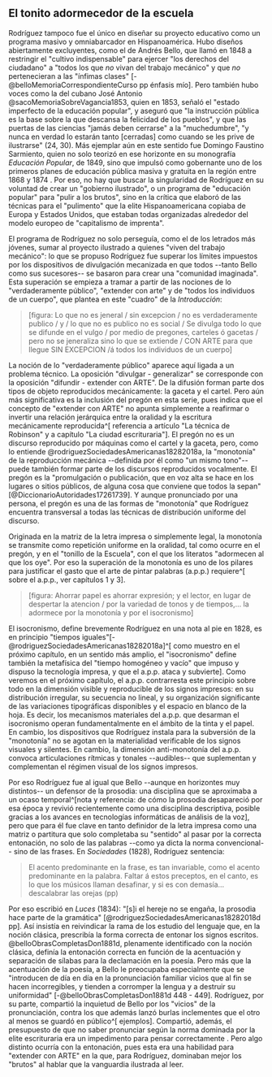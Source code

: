 ## El tonito adormecedor de la escuela

Rodríguez tampoco fue el único en diseñar su proyecto educativo como un programa masivo y omniabarcador en Hispanoamérica. Hubo diseños abiertamente excluyentes, como el de Andrés Bello, que llamó en 1848 a restringir el "cultivo indispensable" para ejercer "los derechos del ciudadano" a "todos los que *no* vivan del trabajo mecánico" y que *no* pertenecieran a las "ínfimas clases" [-@belloMemoriaCorrespondienteCurso pp énfasis mío]. Pero también hubo voces como la del cubano José Antonio @sacoMemoriaSobreVagancia1853, quien en 1853, señaló el "estado imperfecto de la educación popular", y aseguró que "la instrucción pública es la base sobre la que descansa la felicidad de los pueblos", y que las puertas de las ciencias "jamás deben cerrarse" a la "muchedumbre", "y nunca en verdad lo estarán tanto [cerradas] como cuando se les prive de ilustrarse" (24, 30). Más ejemplar aún en este sentido fue Domingo Faustino Sarmiento, quien no solo teorizó en ese horizonte en su monografía *Educación Popular*, de 1849, sino que impulsó como gobernante uno de los primeros planes de educación pública masiva y gratuita en la región entre 1868 y 1874 <!--agregar coincidencia sobre cómo las masas ilustradas son necesarias para hacer república-->. Por eso, no hay que buscar la singularidad de Rodríguez en su voluntad de crear un "gobierno ilustrado", o un programa de "educación popular" para "pulir a los brutos", sino en la crítica que elaboró de las técnicas para el "pulimento" que la elite Hispanoamericana copiaba de Europa y Estados Unidos, que estaban todas organizadas alrededor del modelo europeo de "capitalismo de imprenta".

El programa de Rodríguez no solo perseguía, como el de los letrados más jóvenes, sumar al proyecto ilustrado a quienes "viven del trabajo mecánico": lo que se propuso Rodríguez fue superar los límites impuestos por los dispositivos de divulgación mecanizada en que todos --tanto Bello como sus sucesores-- se basaron para crear una "comunidad imaginada". Esta superación se empieza a tramar a partir de las nociones de lo "verdaderamente público", "extender con arte" y de "todos los individuos de un cuerpo", que plantea en este "cuadro" de la *Introducción*:

>[figura: Lo que no es jeneral / sin excepcion / no es verdaderamente publico / y / lo que no es publico no es social / Se divulga todo lo que se difunde en el vulgo / por medio de pregones, carteles ó gacetas / pero no se jeneraliza sino lo que se extiende / CON ARTE para que llegue SIN EXCEPCION /á todos los individuos de un cuerpo]

La noción de lo "verdaderamente público" aparece aquí ligada a un problema técnico. La oposición "divulgar - generalizar" se corresponde con la oposición "difundir - extender con ARTE". De la difusión forman parte dos tipos de objeto reproducidos mecánicamente: la gaceta y el cartel. Pero aún más significativa es la inclusión del pregón en esta serie, pues indica que  el concepto de "extender con ARTE" no apunta simplemente a reafirmar o invertir una relación jerárquica entre la oralidad y la escritura mecánicamente reproducida^[ referencia a artículo "La técnica de Robinson" y a capítulo "La ciudad escrituraria"]. El pregón no es un discurso reproducido por máquinas como el cartel y la gaceta, pero, como lo entiende @rodriguezSociedadesAmericanas18282018a, la "monotonía" de la reproducción mecánica --definida por él como "un mismo tono"-- puede también formar parte de los discursos reproducidos vocalmente. El pregón es la "promulgación o publicación, que en voz alta se hace en los lugares o sitios públicos, de alguna cosa que conviene que todos la sepan" [@DiccionarioAutoridades17261739]. Y aunque pronunciado por una persona, el pregón es una de las formas de "monotonía" que Rodríguez encuentra transversal a todas las técnicas de distribución uniforme del discurso. 

Originada en la matriz de la letra impresa o simplemente legal, la monotonía se transmite como repetición uniforme en la oralidad, tal como ocurre en el pregón, y en el "tonillo de la Escuela", con el que los literatos "adormecen al que los oye". Por eso la superación de la monotonía es uno de los pilares para justificar el gasto que el arte de pintar palabras (a.p.p.) requiere^[ sobre el a.p.p., ver capítulos 1 y 3].

>[figura: Ahorrar papel es ahorrar expresión; y el lector, en lugar de despertar la atencion / por la variedad de tonos y de tiempos,… la adormece por la monotonía y por el isocronismo] 

El isocronismo, define brevemente Rodríguez en una nota al pie en 1828, es en principio "tiempos iguales"[-@rodriguezSociedadesAmericanas18282018a]^[ como muestro en el próximo capítulo, en un sentido más amplio, el "isocronismo" define también la metafísica del "tiempo homogéneo y vacío" que impuso y dispuso la tecnología impresa, y que el a.p.p. ataca y subvierte]. Como veremos en el próximo capítulo, el a.p.p. contrarresta este principio sobre todo en la dimensión visible y reproducible de los signos impresos: en su distribución irregular, su secuencia no lineal, y su organización significante de las variaciones tipográficas disponibles y el espacio en blanco de la hoja. Es decir, los mecanismos materiales del a.p.p. que desarman el isocronismo operan fundamentalmente en el ámbito de la tinta y el papel. En cambio, los dispositivos que Rodríguez instala para la subversión de la "monotonía" no se agotan en la materialidad verificable de los signos visuales y silentes. En cambio, la dimensión anti-monotonía del a.p.p. convoca articulaciones rítmicas y tonales --audibles-- que suplementan y complementan el régimen visual  de los signos impresos.

Por eso Rodríguez fue al igual que Bello --aunque en horizontes muy distintos-- un defensor de la prosodia: una disciplina que se aproximaba a un ocaso temporal^[nota y referencia: de cómo la prosodia desapareció por esa época y revivió recientemente como una disciplina descriptiva, posible gracias a los avances en tecnologías informáticas de análisis de la voz], pero que para él fue clave en tanto definidor de la letra impresa como una matriz o partitura que solo completaba su "sentido" al pasar por la correcta entonación, no solo de las palabras --como ya dicta la norma convencional-- sino de las frases. En *Sociedades* (1828), Rodríguez sentencia:
 
 >El acento predominante en la frase, es tan invariable, como el acento predominante en la palabra. Faltar á estos preceptos, en el canto, es lo que los músicos llaman desafinar, y si es con demasía… descalabrar las orejas (pp)

Por eso escribió en *Luces* (1834): "[s]i el hereje no se engaña, la prosodia hace parte de la gramática" [@rodriguezSociedadesAmericanas18282018d pp]. Así insistía en reivindicar la rama de los estudio del lenguaje que, en la noción clásica, prescribía la forma correcta de entonar los signos escritos.  @belloObrasCompletasDon1881d, plenamente identificado con la noción clásica, definía la entonación correcta en función de la acentuación y separación de sílabas para la declamación en la poesía. Pero más que la acentuación de la poesía, a Bello le preocupaba especialmente que se "introducen de día en día en la pronunciación familiar vicios que al fin se hacen incorregibles, y tienden a corromper la lengua y a destruir su uniformidad" [-@belloObrasCompletasDon1881d 448 - 449]. Rodríguez, por su parte, compartió la inquietud de Bello por los "vicios" de la pronunciación, contra los que además lanzó burlas inclementes que el otro al menos se guardó en público^[ ejemplos]. Compartió, además, el presupuesto de que no saber pronunciar según la norma dominada por la elite escrituraria era un impedimento para pensar correctamente <!--referencia-->. Pero algo distinto ocurría con la entonación, pues esta era una habilidad para "extender con ARTE" en la que, para Rodríguez, dominaban mejor los "brutos" al hablar  que la vanguardia ilustrada al leer. 
